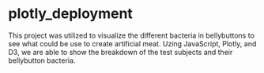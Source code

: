 # plotly_deployment

This project was utilized to visualize the different bacteria in bellybuttons to see what could be use to create artificial meat. Uzing JavaScript, Plotly, and D3,
we are able to show the breakdown of the test subjects and their bellybutton bacteria.
